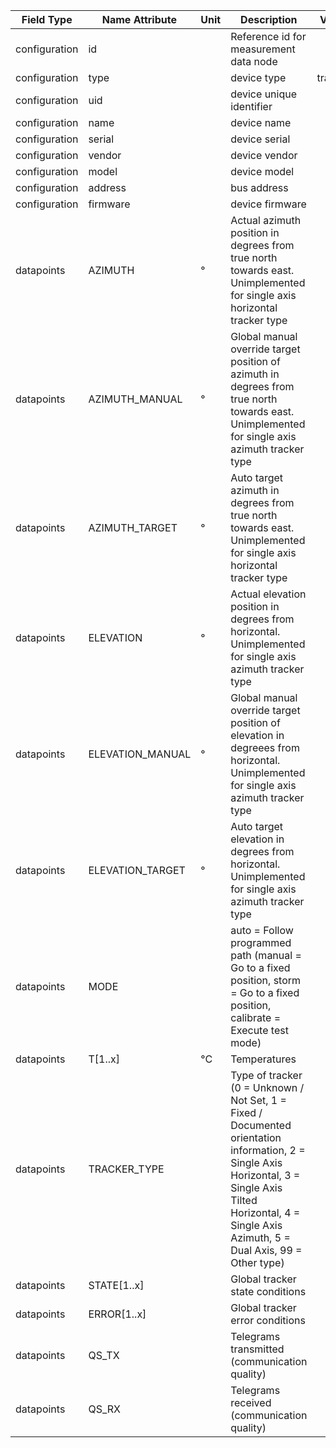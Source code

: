 | Field Type    | Name Attribute   | Unit | Description                                                                                                                                                                                                     | Value   | Required | Example                        | Version |
|---------------|------------------|------|-----------------------------------------------------------------------------------------------------------------------------------------------------------------------------------------------------------------|---------|----------|--------------------------------|---------|
| configuration | id               |      | Reference id for measurement data node                                                                                                                                                                          |         | x        | <device id=“1“ type=“tracker“> | 2.0.1   |
| configuration | type             |      | device type                                                                                                                                                                                                     | tracker | x        | <device id=“1“ type=“tracker“> | 2.0.1   |
| configuration | uid              |      | device unique identifier                                                                                                                                                                                        |         | x        | <uid>TRK12345</uid>            | 2.0.1   |
| configuration | name             |      | device name                                                                                                                                                                                                     |         |          | <name>Tracker A</name>         | 2.0.1   |
| configuration | serial           |      | device serial                                                                                                                                                                                                   |         |          | <serial>TRK11.22.33</serial>   | 2.0.1   |
| configuration | vendor           |      | device vendor                                                                                                                                                                                                   |         |          | <vendor>vendor 123</vendor>    | 2.0.1   |
| configuration | model            |      | device model                                                                                                                                                                                                    |         |          | <model>Model A1.3</model>      | 2.0.1   |
| configuration | address          |      | bus address                                                                                                                                                                                                     |         |          | <address>1</address>           | 2.0.1   |
| configuration | firmware         |      | device firmware                                                                                                                                                                                                 |         |          | <firmware>1.23.3</firmware>    | 2.0.1   |
| datapoints    | AZIMUTH          | °    | Actual azimuth position in degrees from true north towards east. Unimplemented for single axis horizontal tracker type                                                                                          |         |          |                                |         |
| datapoints    | AZIMUTH_MANUAL   | °    | Global manual override target position of azimuth in degrees from true north towards east. Unimplemented for single axis azimuth tracker type                                                                   |         |          |                                |         |
| datapoints    | AZIMUTH_TARGET   | °    | Auto target azimuth in degrees from true north towards east. Unimplemented for single axis horizontal tracker type                                                                                              |         |          |                                |         |
| datapoints    | ELEVATION        | °    | Actual elevation position in degrees from horizontal. Unimplemented for single axis azimuth tracker type                                                                                                        |         |          |                                |         |
| datapoints    | ELEVATION_MANUAL | °    | Global manual override target position of elevation in degreees from horizontal. Unimplemented for single axis azimuth tracker type                                                                             |         |          |                                |         |
| datapoints    | ELEVATION_TARGET | °    | Auto target elevation in degrees from horizontal. Unimplemented for single axis azimuth tracker type                                                                                                            |         |          |                                |         |
| datapoints    | MODE             |      | auto = Follow programmed path (manual = Go to a fixed position, storm = Go to a fixed position, calibrate = Execute test mode)                                                                                  |         |          |                                |         |
| datapoints    | T[1..x]          | °C   | Temperatures                                                                                                                                                                                                    |         |          |                                |         |
| datapoints    | TRACKER_TYPE     |      | Type of tracker (0 = Unknown / Not Set, 1 = Fixed / Documented orientation information, 2 = Single Axis Horizontal, 3 = Single Axis Tilted Horizontal, 4 = Single Axis Azimuth, 5 = Dual Axis, 99 = Other type) |         |          |                                |         |
| datapoints    | STATE[1..x]      |      | Global tracker state conditions	                                                                                                                                                                                |         |          |                                |         |
| datapoints    | ERROR[1..x]      |      | Global tracker error conditions                                                                                                                                                                                 |         |          |                                |         |
| datapoints    | QS_TX            |      | Telegrams transmitted (communication quality)                                                                                                                                                                   |         |          |                                |         |
| datapoints    | QS_RX            |      | Telegrams received (communication quality)                                                                                                                                                                      |         |          |                                |         |
